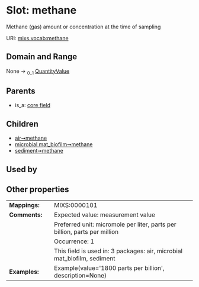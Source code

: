 
# Slot: methane


Methane (gas) amount or concentration at the time of sampling

URI: [mixs.vocab:methane](https://w3id.org/mixs/vocab/methane)


## Domain and Range

None &#8594;  <sub>0..1</sub> [QuantityValue](QuantityValue.md)

## Parents

 *  is_a: [core field](core_field.md)

## Children

 *  [air➞methane](air_methane.md)
 *  [microbial mat_biofilm➞methane](microbial_mat_biofilm_methane.md)
 *  [sediment➞methane](sediment_methane.md)

## Used by


## Other properties

|  |  |  |
| --- | --- | --- |
| **Mappings:** | | MIXS:0000101 |
| **Comments:** | | Expected value: measurement value |
|  | | Preferred unit: micromole per liter, parts per billion, parts per million |
|  | | Occurrence: 1 |
|  | | This field is used in: 3 packages: air, microbial mat_biofilm, sediment |
| **Examples:** | | Example(value='1800 parts per billion', description=None) |

